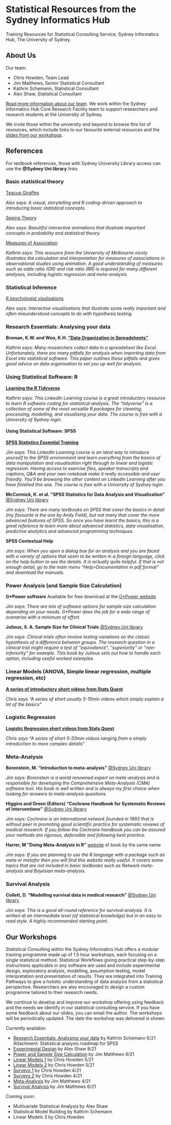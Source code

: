 # Statistical Resources from the Sydney Informatics Hub

Training Resources for Statistical Consulting Service, Sydney Informatics Hub, The University of Sydney.

## About Us

Our team:
* Chris Howden, Team Lead
* Jim Matthews, Senior Statistical Consultant
* Kathrin Schemann, Statistical Consultant
* Alex Shaw, Statistical Consultant

[Read more information about our team](https://www.sydney.edu.au/research/facilities/sydney-informatics-hub/our-staff.html). We work within the Sydney Informatics Hub Core Research Facility team to support researchers and research students at the University of Sydney.

We invite those within the university and beyond to browse this list of resources, which include links to our favourite external resources and the [slides from our workshops](#our-workshops).

## References

For textbook references, those with Sydney University Library access can use the **@Sydney Uni library** links

### Basic statistical theory

[Teacup Giraffes](https://tinystats.github.io/teacups-giraffes-and-statistics/01_introToR.html)

*Alex says: A visual, storytelling and R coding-driven approach to introducing basic statistical concepts.*

[Seeing Theory](https://seeing-theory.brown.edu/)

*Alex says: Beautiful interactive animations that illustrate important concepts in probability and statistical theory.*

[Measures of Association](https://shiny.vet.unimelb.edu.au/epi/2x2/)

*Kathrin says: This resource from the University of Melbourne nicely illustrates the calculation and interpretation for measures of associations in observational studies using animation. A good understanding of measures such as odds ratio (OR) and risk ratio (RR) is required for many different analyses, including logistic regression and meta-analysis.*

### Statistical Inference

[R psychologist visulisations](https://rpsychologist.com/viz/)

*Alex says: Interactive visualisations that illustrate some really important and often misunderstood concepts to do with hypothesis testing.*

### Research Essentials: Analysing your data

**Broman, K.W. and Woo, K.H. ["Data Organization in Spreadsheets"](https://www.tandfonline.com/doi/full/10.1080/00031305.2017.1375989)**

*Kathrin says: Many researchers collect data in a spreadsheet like Excel. Unfortunately, there are many pitfalls for analysis when importing data from Excel into statistical software. This paper outlines these pitfalls and gives good advice on data organisation to set you up well for analysis.*

### Using Statistical Software: R

**[Learning the R Tidyverse](https://www.linkedin.com/learning/learning-the-r-tidyverse/)**

*Kathrin says: This LinkedIn Learning course is a great introductory resource to learn R software coding for statistical analysis. The "tidyverse" is a collection of some of the most versatile R packages for cleaning, processing, modelling, and visualising your data. The course is free with a University of Sydney login.*

#### Using Statistical Software: SPSS

**[SPSS Statistics Essential Training](https://www.linkedin.com/learning/spss-statistics-essential-training-2)**

*Jim says: This LinkedIn Learning course is an ideal way to introduce yourself to the SPSS environment and learn everything from the basics of data manipulation and visualisation right through to linear and logistic regression. Having access to exercise files, speaker transcripts and captions, Q&A and your own notebook make it really accessible and user friendly. You’ll be browsing the other content on LinkedIn Learning after you have finished this one.  The course is free with a University of Sydney login.*

**McCormick, K. et al. "SPSS Statistics for Data Analysis and Visualization"** [@Sydney Uni library](https://sydney.primo.exlibrisgroup.com/permalink/61USYD_INST/14vvljs/alma991031521458605106)

*Jim says: There are many textbooks on SPSS that cover the basics in detail (my favourite is the one by Andy Field), but not many that cover the more advanced features of SPSS. So once you have learnt the basics, this is a great reference to learn more about advanced statistics, data visualisation, predictive analytics and advanced programming techniques.*

**SPSS Contextual Help**

*Jim says: When you open a dialog box for an analysis and you are faced with a variety of options that seem to be written in a foreign language, click on the help button to see the details. It is actually quite helpful.  If that is not enough detail, go to the main menu “Help>Documentation in pdf format” and download the manuals.*

### Power Analysis (and Sample Size Calculation)

**G\*Power software**
Available for free download at the [G\*Power website](https://www.psychologie.hhu.de/arbeitsgruppen/allgemeine-psychologie-und-arbeitspsychologie/gpower)

*Jim says: There are lots of software options for sample size calculation depending on your needs. G\*Power does the job for a wide range of scenarios with a minimum of effort.*

**Julious, S. A. Sample Size for Clinical Trials** [@Sydney Uni library](https://sydney.primo.exlibrisgroup.com/permalink/61USYD_INST/14vvljs/alma991000960739705106)

*Jim says: Clinical trials often involve testing variations on the classic hypothesis of a difference between groups.  The research question in a clinical trial might require a test of “equivalence”, “superiority” or “non-inferiority” for example.  This book by Julious sets out how to handle each option, including useful worked examples.*

### Linear Models (ANOVA, Simple linear regression, multiple regression, etc)

**[A series of introductory short videos from Stats Quest](https://www.youtube.com/playlist?list=PLblh5JKOoLUIzaEkCLIUxQFjPIlapw8nU)**

*Chris says “A series of short usually 5-15min videos which simply explain a lot of the basics”*

### Logistic Regression

**[Logistic Regression short videos from Stats Quest](https://www.youtube.com/playlist?list=PLblh5JKOoLUKxzEP5HA2d-Li7IJkHfXSe)**

*Chris says “A series of short 5-20min videos ranging from a simply introduction to more complex details”*

### Meta-Analysis

**Borenstein, M. “Introduction to meta-analysis”** [@Sydney Uni library](https://sydney.primo.exlibrisgroup.com/permalink/61USYD_INST/14vvljs/alma991002771109705106)

*Jim says: Borenstein is a world renowned expert on meta-analysis and is responsible for developing the Comprehensive Meta-Analysis (CMA) software tool. His book is well written and is always my first choice when looking for answers to meta-analysis questions.*

**Higgins and Green (Editors) “Cochrane Handbook for Systematic Reviews of Interventions”** [@Sydney Uni library](https://sydney.primo.exlibrisgroup.com/permalink/61USYD_INST/1367smt/cdi_askewsholts_vlebooks_9780470712177)

*Jim says: Cochrane is an international network founded in 1993 that is without peer in promoting good scientific practice for systematic reviews of medical research.  If you follow the Cochrane handbook you can be assured your methods are rigorous, defensible and following best practice.*

**Harrer, M “Doing Meta-Analysis in R”** [website](https://bookdown.org/MathiasHarrer/Doing_Meta_Analysis_in_R) of book by the same name

*Jim says: If you are planning to use the R language with a package such as meta or metafor then you will find this website really useful. It covers some topics that are not included in basic textbooks such as Network meta-analysis and Bayesian meta-analysis.*

### Survival Analysis

**Collett, D. "Modelling survival data in medical research”** [@Sydney Uni library](https://sydney.primo.exlibrisgroup.com/permalink/61USYD_INST/1367smt/scopus2-s2.0-85053657101)

*Jim says: This is a good all-round reference for survival analysis. It is written at an intermediate level (of statistical knowledge) but in an easy to read style. A highly recommended starting point.*


## Our Workshops

Statistical Consulting within the Sydney Informatics Hub offers a modular training programme made up of 1.5 hour workshops, each focusing on a single statistical method. Statistical Workflows giving practical step-by-step instructions applicable in any software are used and include experimental design, exploratory analysis, modelling, assumption testing, model interpretation and presentation of results. They are integrated into Training Pathways to give a holistic understanding of data analysis from a statistical perspective. Researchers are also encouraged to design a custom programme tailored to their research needs.

We continue to develop and improve our workshop offering using feedback and the needs we identify in our statistical consulting service. If you have some feedback about our slides, you can email the author. The workshops will be periodically updated. The date the workshop was delivered is shown.

Currently available:

* [Research Essentials: Analysing your data](https://github.com/sih-stats/resources/blob/sih-stats-patch-1/Research%20Essentials%20HANDOUT%20v3.7%2025-06-2021.pdf) by Kathrin Schemann 6/21 Attachment: Statistical analysis roadmap for SPSS
* [Experimental Design](https://github.com/sih-stats/resources/blob/sih-stats-patch-1/Experimental%20Design%20v%201.21%20presented%2025-08-2021%20slides.pdf) by Alex Shaw 8/21
* [Power and Sample Size Calculation](https://github.com/sih-stats/resources/blob/sih-stats-patch-1/Power%20and%20sample%20size%202021-08%20student.pdf) by Jim Matthews 8/21
* [Linear Models 1](https://github.com/sih-stats/resources/blob/sih-stats-patch-1/Linear%20Models%20I%20-%20regression%2C%20ANOVA%2C%20ANCOVA%2C%20repeated%20measures%20delivered%20v1.15%2024-5-2021.pdf) by Chris Howden 5/21
* [Linear Models 2](https://github.com/sih-stats/resources/blob/sih-stats-patch-1/Linear%20Models%202%20Logistic%20and%20Poisson%20regression-an%20introduction%20to%20Generalised%20Linear%20Models%20delivered%20v2%2026-5-2021.pdf) by Chris Howden 5/21
* [Surveys 1](https://github.com/sih-stats/resources/blob/sih-stats-patch-1/Surveys%201%20-%20An%20Introduction%20HANDOUTS%20v2.1%2023-4-2021.pdf) by Chris Howden 4/21
* [Surveys 2](https://github.com/sih-stats/resources/blob/sih-stats-patch-1/Surveys%202%20-%20Advanced%20Topics%20HANDOUTS%20v1%2028-4-2021.pdf) by Chris Howden 4/21
* [Meta-Analysis](https://github.com/sih-stats/resources/blob/sih-stats-patch-1/Meta-Analysis%202021-04%20student.pdf) by Jim Matthews 4/21
* [Survival Analysis](https://github.com/sih-stats/resources/blob/sih-stats-patch-1/Introduction%20to%20Survival%20Analysis%202021-06%20student.pdf) by Jim Matthews 6/21

Coming soon:

* Multivariate Statistical Analysis by Alex Shaw
* Statistical Model Building by Kathrin Schemann
* Linear Models 3 by Chris Howden
